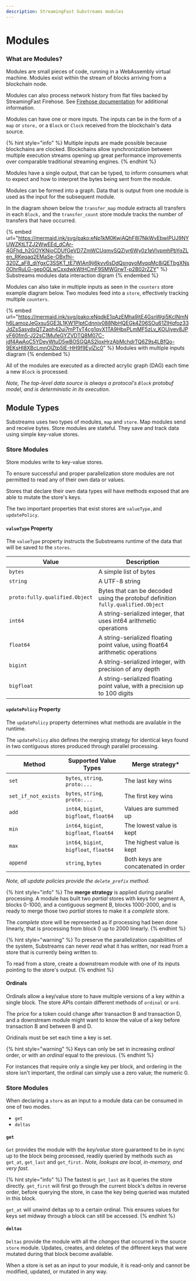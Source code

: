 ```yaml
---
description: StreamingFast Substreams modules
---
```


# Modules

### What are Modules?

Modules are small pieces of code, running in a WebAssembly virtual machine. Modules exist within the stream of blocks arriving from a blockchain node.&#x20;

Modules can also process network history from flat files backed by StreamingFast Firehose. See [Firehose documentation](http://firehose.streamingfast.io/) for additional information.

Modules can have one or more inputs. The inputs can be in the form of a `map` or `store,` or a `Block` or `Clock` received from the blockchain's data source.

{% hint style="info" %}
Multiple inputs are made possible because blockchains are clocked. Blockchains allow synchronization between multiple execution streams opening up great performance improvements over comparable traditional streaming engines.
{% endhint %}

Modules have a single output, that can be typed, to inform consumers what to expect and how to interpret the bytes being sent from the module.

Modules can be formed into a graph. Data that is output from one module is used as the input for the subsequent module.

In the diagram shown below the `transfer_map` module extracts all transfers in each `Block,` and the  `transfer_count` store module tracks the number of transfers that have occurred.

{% embed url="https://mermaid.ink/svg/pako:eNp1kM0KwjAQhF8l7NkWvEbwIPUJ9NYUWZKtLTZJ2WwEEd_dCAr-4GFhd_h2GOYKNjoCDUfGeVD7ZmWCUqmvSQZiyr6Wy0z1eVlvpmhPbYqZLen_RKeqaq2EMaSe-OBxfhi-320Z_aF8_diYgxC3SSKT_tE7WIAn9ji6kvv6sDdQsngyoMvqqMc8iQETbgXNs0OhrRuLG-gep0QLwCxxdwkWtHCmF9SMWGrwT-p2B02rZZY" %}
Substreams modules data interaction digram
{% endembed %}

Modules can also take in multiple inputs as seen in the `counters` store example diagram below. Two modules feed into a `store`, effectively tracking multiple `counters`.

{% embed url="https://mermaid.ink/svg/pako:eNqdkE1qAzEMha9itE4GsnWgi5KcINmNh6LamozJeGxsuSGE3L1KW1PIptCdnnjv088NbHQEGk4Z06SOu61ZlHqfoz33JdZsSasydsQTZaqh42ui7mPTvT4cg1qvX1TA9HbxPLmMF5zLv_KOUiyev8JPvF60fm5-J22sC1MufeGYZVDTQ8M07C-jdf4AwAoC5YDeyWtuD5wBOSGQAS2loxHrzAbMchdrTQ6Z9s4LBfQo-9EKsHI8XBcLmnOlZtp5lE-HH9f9EylZic0" %}
Modules with multiple inputs diagram
{% endembed %}

All of the modules are executed as a directed acrylic graph (DAG) each time a new `Block` is processed.

_Note, The top-level data source is always a protocol's `Block` protobuf model, and is deterministic in its execution._

## Module Types

Substreams uses two types of modules, `map` and `store`. Map modules send and receive bytes. Store modules are stateful. They save and track data using simple key-value stores.

### Store Modules

Store modules write to key-value stores.&#x20;

To ensure successful and proper parallelization store modules are not permitted to read any of their own data or values.

Stores that declare their own data types will have methods exposed that are able to mutate the store's keys.

The two important properties that exist stores are `valueType,`and `updatePolicy`.

#### `valueType` Property

The `valueType` property instructs the Substreams runtime of the data that will be saved to the `stores`.

| Value                          | Description                                                                      |
| ------------------------------ | -------------------------------------------------------------------------------- |
| `bytes`                        | A simple list of bytes                                                           |
| `string`                       | A UTF-8 string                                                                   |
| `proto:fully.qualified.Object` | Bytes that can be decoded using the protobuf definition `fully.qualified.Object` |
| `int64`                        | A string-serialized integer, that uses int64 arithmetic operations               |
| `float64`                      | A string-serialized floating point value, using float64 arithmetic operations    |
| `bigint`                       | A string-serialized integer, with precision of any depth                         |
| `bigfloat`                     | A string-serialized floating point value, with a precision up to 100 digits      |

#### `updatePolicy` Property

The `updatePolicy` property determines what methods are available in the runtime.&#x20;

The `updatePolicy` also defines the merging strategy for identical keys found in two contiguous stores produced through parallel processing.

| Method              | Supported Value Types                    | Merge strategy\*                    |
| ------------------- | ---------------------------------------- | ----------------------------------- |
| `set`               | `bytes`, `string`, `proto:...`           | The last key wins                   |
| `set_if_not_exists` | `bytes`, `string`, `proto:...`           | The first key wins                  |
| `add`               | `int64`, `bigint`, `bigfloat`, `float64` | Values are summed up                |
| `min`               | `int64`, `bigint`, `bigfloat`, `float64` | The lowest value is kept            |
| `max`               | `int64`, `bigint`, `bigfloat`, `float64` | The highest value is kept           |
| `append`            | `string`, `bytes`                        | Both keys are concatenated in order |

_Note, all update policies provide the `delete_prefix` method._

{% hint style="info" %}
The **merge strategy** is applied during parallel processing. A module has built two _partial_ stores with keys for segment A, blocks 0-1000, and a contiguous segment B, blocks 1000-2000, and is ready to merge those two _partial_ stores to make it a _complete_ store.

The _complete_ store will be represented as if processing had been done linearly, that is processing from block 0 up to 2000 linearly.
{% endhint %}

{% hint style="warning" %}
To preserve the parallelization capabilities of the system, Substreams can never _read_ what it has written, nor read from a store that is currently being written to.

To read from a store, create a downstream module with one of its inputs pointing to the store's output.
{% endhint %}

#### Ordinals

Ordinals allow a key/value store to have multiple versions of a key within a single block. The store APIs contain different methods of `ordinal` or `ord`.

The price for a token could change after transaction B and transaction D, and a downstream module might want to know the value of a key before transaction B and between B and D.&#x20;

Oridinals must be set each time a key is set.

{% hint style="warning" %}
Keys can only be set in increasing _ordinal_ order, or with an _ordinal_ equal to the previous.
{% endhint %}

For instances that require only a single key per block, and ordering in the store isn't important, the ordinal can simply use a zero value; the numeric 0.

### Store Modules

When declaring a `store` as an input to a module data can be consumed in one of two modes.

* `get`
* `deltas`

#### `get`

`Get` provides the module with the _key/value_ store guaranteed to be in sync up to the block being processed, readily queried by methods such as `get_at`, `get_last` and `get_first.` _Note, lookups are local, in-memory, and very fast._

{% hint style="info" %}
The fastest is `get_last` as it queries the store directly. `get_first` will first go through the current block's _deltas_ in reverse order, before querying the store, in case the key being queried was mutated in this block.&#x20;

`get_at` will unwind deltas up to a certain ordinal. This ensures values for keys set midway through a block can still be accessed.
{% endhint %}

#### `deltas`

`Deltas` provide the module with all the _changes_ that occurred in the source `store` module. Updates, creates, and deletes of the different keys that were mutated during that block become available.

When a store is set as an input to your module, it is read-only and cannot be modified, updated, or mutated in any way.
